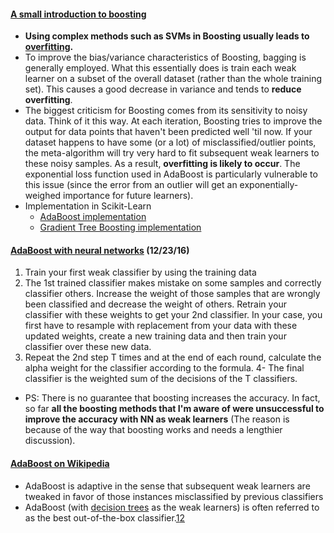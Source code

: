 #### [A small introduction to boosting](https://codesachin.wordpress.com/2016/03/06/a-small-introduction-to-boosting/)
* **Using complex methods such as SVMs in Boosting usually leads to [overfitting](https://en.wikipedia.org/wiki/Overfitting).**
* To improve the bias/variance characteristics of Boosting, bagging is generally employed. What this essentially does is train each weak learner on a subset of the overall dataset (rather than the whole training set). This causes a good decrease in variance and tends to **reduce overfitting**.
* The biggest criticism for Boosting comes from its sensitivity to noisy data. Think of it this way. At each iteration, Boosting tries to improve the output for data points that haven't been predicted well 'til now. If your dataset happens to have some (or a lot) of misclassified/outlier points, the meta-algorithm will try very hard to fit subsequent weak learners to these noisy samples. As a result, **overfitting is likely to occur**. The exponential loss function used in AdaBoost is particularly vulnerable to this issue (since the error from an outlier will get an exponentially-weighed importance for future learners).
* Implementation in Scikit-Learn
  * [AdaBoost implementation](http://scikit-learn.org/stable/modules/ensemble.html#adaboost)
  * [Gradient Tree Boosting implementation](http://scikit-learn.org/stable/modules/ensemble.html#gradient-tree-boosting)

#### [AdaBoost with neural networks](http://stackoverflow.com/questions/35691636/adaboost-with-neural-networks) (12/23/16)
  1. Train your first weak classifier by using the training data
  2. The 1st trained classifier makes mistake on some samples and correctly classifier others. Increase the weight of those samples that are wrongly been classified and decrease the weight of others. Retrain your classifier with these weights to get your 2nd classifier. In your case, you first have to resample with replacement from your data with these updated weights, create a new training data and then train your classifier over these new data.
  3. Repeat the 2nd step T times and at the end of each round, calculate the alpha weight for the classifier according to the formula. 4- The final classifier is the weighted sum of the decisions of the T classifiers.
* PS: There is no guarantee that boosting increases the accuracy. In fact, so far **all the boosting methods that I'm aware of were unsuccessful to improve the accuracy with NN as weak learners** (The reason is because of the way that boosting works and needs a lengthier discussion).

#### [AdaBoost on Wikipedia](https://en.wikipedia.org/wiki/AdaBoost)
* AdaBoost is adaptive in the sense that subsequent weak learners are tweaked in favor of those instances misclassified by previous classifiers
* AdaBoost (with [decision trees](https://en.wikipedia.org/wiki/Decision_tree_learning) as the weak learners) is often referred to as the best out-of-the-box classifier.[1](https://en.wikipedia.org/wiki/AdaBoost#cite_note-1)[2](https://en.wikipedia.org/wiki/AdaBoost#cite_note-2)